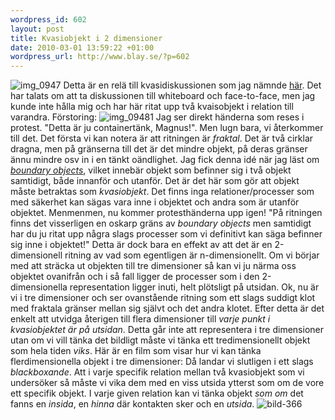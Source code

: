 ```yaml
--- 
wordpress_id: 602 
layout: post
title: Kvasiobjekt i 2 dimensioner 
date: 2010-03-01 13:59:22 +01:00 
wordpress_url: http://www.blay.se/?p=602 
---
```


![img_0947](http://www.blay.se/wp-content/uploads/2010/03/img_0947-300x225.jpg "img_0947") Detta är en relä till kvasidiskussionen som jag nämnde [här](http://www.blay.se/2010/02/26/icke-auktoriserat-gastbloggande-hos-intensifier/). Det har talats om att ta diskussionen till whiteboard och face-to-face, men jag kunde inte hålla mig och har här ritat upp två kvaisobjekt i relation till varandra. Förstoring: ![img_09481](http://www.blay.se/wp-content/uploads/2010/03/img_09481-1024x768.jpg "img_09481") Jag ser direkt händerna som reses i protest. "Detta är ju containertänk, Magnus!". Men lugn bara, vi återkommer till det. Det första vi kan notera är att ritningen är *fraktal*. Det är två cirklar dragna, men på gränserna till det är det mindre objekt, på deras gränser ännu mindre osv in i en tänkt oändlighet. Jag fick denna idé när jag läst om *[boundary objects](http://www.jstor.org.ludwig.lub.lu.se/stable/285080)*, vilket innebär objekt som befinner sig i två objekt samtidigt, både innanför och utanför. Det är det här som gör att objekt måste betraktas som *kvasiobjekt*. Det finns inga relationer/processer som med säkerhet kan sägas vara inne i objektet och andra som är utanför objektet. Menmenmen, nu kommer protesthänderna upp igen! "På ritningen finns det visserligen en oskarp gräns av *boundary objects* men samtidigt har du ju ritat upp några slags processer som vi definitivt kan säga befinner sig inne i objektet!" Detta är dock bara en effekt av att det är en 2-dimensionell ritning av vad som egentligen är n-dimensionellt. Om vi börjar med att sträcka ut objekten till tre dimensioner så kan vi ju närma oss objektet ovanifrån och i så fall ligger de processer som i den 2-dimensionella representation ligger inuti, helt plötsligt på utsidan. Ok, nu är vi i tre dimensioner och ser ovanstående ritning som ett slags suddigt klot med fraktala gränser mellan sig självt och det andra klotet. Efter detta är det enkelt att utvidga återigen till flera dimensioner till *varje punkt i kvasiobjektet är på utsidan*. Detta går inte att representera i tre dimensioner utan om vi vill tänka det bildligt måste vi tänka ett tredimensionellt objekt som hela tiden *viks*. Här är en film som visar hur vi kan tänka flerdimensionella objekt i tre dimensioner: Då landar vi slutligen i ett slags *blackboxande*. Att i varje specifik relation mellan två kvasiobjekt som vi undersöker så måste vi vika dem med en viss utsida ytterst som om de vore ett specifik objekt. I varje given relation kan vi tänka objekt *som om* det fanns en *insida*, en *hinna* där kontakten sker och en *utsida*. ![bild-366](http://www.blay.se/wp-content/uploads/2010/03/bild-366.jpg "bild-366") 